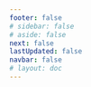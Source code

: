 ```yaml
---
footer: false
# sidebar: false
# aside: false
next: false
lastUpdated: false
navbar: false
# layout: doc
---
```


<script setup>
const chatPrompts = [
  { id: "1", text: "Expo City Dubai", category: "আকর্ষণ" },
  { id: "2", text: "Dubai Frame টিকেট", category: "আকর্ষণ" },
  { id: "3", text: "Burj Khalifa টিকেট", category: "আকর্ষণ" },
  { id: "4", text: "Museum of the Future", category: "আকর্ষণ" },
  { id: "5", text: "Abu Dhabi Louvre", category: "আকর্ষণ" },
  { id: "6", text: "Ferrari World Abu Dhabi", category: "আকর্ষণ" },
  { id: "7", text: "Dubai Mall রেস্তোরাঁ", category: "খাবার" },
  { id: "8", text: "দুবাইয়ের সেরা আরবি খাবার", category: "খাবার" },
  { id: "9", text: "দুবাই Michelin স্টার রেস্তোরাঁ", category: "খাবার" },
  { id: "10", text: "শারজাহ স্ট্রিট ফুড", category: "খাবার" },
  { id: "11", text: "Palm Jumeirah ভাড়া", category: "আবাসন" },
  { id: "12", text: "Dubai Marina অ্যাপার্টমেন্ট", category: "আবাসন" },
  { id: "13", text: "Abu Dhabi সাশ্রয়ী আবাসন", category: "আবাসন" },
  { id: "14", text: "UAE ভাড়ার আইন", category: "আবাসন" },
  { id: "15", text: "Dubai Metro ম্যাপ", category: "পরিবহন" },
  { id: "16", text: "Abu Dhabi ট্যাক্সি ভাড়া", category: "পরিবহন" },
  { id: "17", text: "UAE ড্রাইভিং লাইসেন্স", category: "পরিবহন" },
  { id: "18", text: "Dubai RTA সেবা", category: "পরিবহন" },
  { id: "19", text: "Dubai Mall শপিং", category: "শপিং" },
  { id: "20", text: "Global Village Dubai", category: "শপিং" },
  { id: "21", text: "Dubai Gold Souk", category: "শপিং" },
  { id: "22", text: "Mall of Emirates অফার", category: "শপিং" },
  { id: "23", text: "UAE ব্যবসা স্থাপন", category: "ব্যবসা" },
  { id: "24", text: "Dubai free zones", category: "ব্যবসা" },
  { id: "25", text: "UAE কোম্পানি নিবন্ধন", category: "ব্যবসা" },
  { id: "26", text: "UAE freelance visa", category: "ব্যবসা" },
  { id: "27", text: "UAE ভিসা প্রয়োজনীয়তা", category: "ভ্রমণ" },
  { id: "28", text: "দুবাই পর্যটন আকর্ষণ", category: "ভ্রমণ" },
  { id: "29", text: "UAE ভিজিট ভিসা আবেদন", category: "ভ্রমণ" },
  { id: "30", text: "Abu Dhabi পর্যটন স্থান", category: "ভ্রমণ" },
  { id: "31", text: "Desert safari Dubai", category: "ভ্রমণ" },
  { id: "32", text: "বিদেশীদের জন্য দুবাই চাকরি", category: "চাকরি" },
  { id: "33", text: "UAE ওয়ার্ক পারমিট প্রক্রিয়া", category: "চাকরি" },
  { id: "34", text: "UAE তে রিমোট চাকরি", category: "চাকরি" },
  { id: "35", text: "UAE বেতন গাইড", category: "চাকরি" },
  { id: "36", text: "UAE আবহাওয়া পূর্বাভাস", category: "ইভেন্ট" },
  { id: "37", text: "দুবাই আসন্ন ইভেন্ট", category: "ইভেন্ট" },
  { id: "38", text: "UAE জাতীয় দিবস উদযাপন", category: "ইভেন্ট" },
  { id: "39", text: "দুবাই শপিং ফেস্টিভাল", category: "ইভেন্ট" },
  { id: "40", text: "Emirates ID নবায়ন", category: "সেবা" },
  { id: "41", text: "UAE ব্যাংকিং সেবা", category: "সেবা" },
  { id: "42", text: "DEWA বিল পরিশোধ", category: "সেবা" },
  { id: "43", text: "Etisalat প্যাকেজ আপগ্রেড", category: "সেবা" },
  { id: "44", text: "দুবাইয়ের সেরা স্কুল", category: "শিক্ষা" },
  { id: "45", text: "UAE বিশ্ববিদ্যালয় ভর্তি", category: "শিক্ষা" },
  { id: "46", text: "KHDA স্কুল রেটিং", category: "শিক্ষা" },
  { id: "47", text: "UAE স্বাস্থ্য বীমা", category: "স্বাস্থ্যসেবা" },
  { id: "48", text: "দুবাইয়ের সেরা হাসপাতাল", category: "স্বাস্থ্যসেবা" },
  { id: "49", text: "মেডিকেল চেক-আপ UAE", category: "স্বাস্থ্যসেবা" },
  { id: "50", text: "DHA সেবা", category: "স্বাস্থ্যসেবা" }
]
</script>

<AIChat :prompts="chatPrompts" />